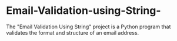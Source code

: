 # Email-Validation-using-String-
The "Email Validation Using String" project is a Python program that validates the format and structure of an email address.
